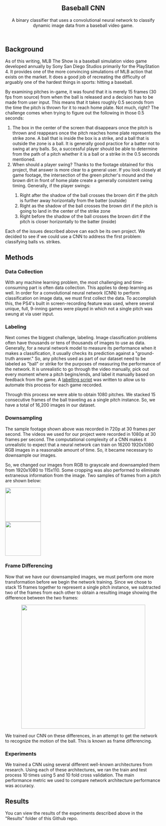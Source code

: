 
<section class="post">
								<header class="major">									
									<h1>Baseball CNN</h1>
									<p>A binary classifier that uses a convolutional neural network to classify dynamic image data from a baseball video game.</p>
								</header>								
								<h2>Background</h2>
								<p>As of this writing, MLB The Show is a baseball simulation video game developed annually by Sony San Diego Studios primarily for 
								the PlayStation 4. It provides one
								of the more convincing simulations of MLB action that exists on the market. It does a good job of recreating the difficulty of
								arguably one of the hardest things in sports: hitting a baseball.</p>
 By examining pitches in-game, it was found that it is merely 15 frames (30 fps from source) from when the ball is released and a decision has to be made from user input. This means that it takes roughly 0.5 seconds from the time the pitch is thrown for it to reach 
								home plate. Not much, right? The challenge comes when trying to figure out the following in those 0.5 seconds:
								</p><ol>
									<li>The box in the center of the screen that disappears once the pitch is thrown and reappears once the pitch reaches home plate
									represents the strike zone. A ball that is inside the box is a strike, and a ball that is outside the zone is a ball. It is 
									generally good practice for a batter not to swing at any balls. So, a successful player should be able to determine from the path
									of a pitch whether it is a ball or a strike in the 0.5 seconds mentioned.</li> 
									<li>When should a player swing? Thanks to the footage obtained for this project, that answer is more clear to a general user. If you look closely at game footage, the intersection of the green pitcher's mound and the brown dirt in front of home plate create a generally consistent swing timing. Generally, if the player swings:</li>
									<ol>
										<li>Right after the shadow of the ball crosses the brown dirt if the pitch is further away horizontally from the batter
										(outside)</li>
										<li>Right as the shadow of the ball crosses the brown dirt if the pitch is going to land in the center of the strike zone</li>
										<li>Right before the shadow of the ball crosses the brown dirt if the pitch is closer horizontally to the batter (inside)</li>
									</ol>
								</ol>
								<p></p>
								<p>Each of the issues described above can each be its own project. We decided to see if we could use a CNN to address the first 
								problem: classifying balls vs. strikes. </p>
								<h2>Methods</h2>
								<h3>Data Collection</h3>
								<p>With any machine learning problem, the most challenging and time-consuming part is often data collection. This applies to deep 
								learning as well. In order for a convolutional neural network (CNN) to perform classification on image data, we must first collect
								the data. To accomplish this, the PS4's built in screen-recording feature was used, where several unique, full, 9-inning
								games were played in which not a single pitch was swung at via user input.</p>
								<h3>Labeling</h3>
								<p>Next comes the biggest challenge, labeling. Image classification problems often have thousands or tens of thousands of images to use 
								as data. Generally, for a neural network model to measure its performance when it makes a classification, it usually checks its 
								prediction against a "ground-truth answer." So, any pitches used as part of our dataset need to be labeled as "ball" or strike 
								for the purposes of measuring the performance of the network. It is unrealistic to go through the video manually, pick out every
								moment where a pitch begins/ends, and label it manually based on feedback from the game. A  <a href="https://github.com/henryherzfeld/template_matching_labeler"> labelling script</a> was written to allow
								us to automate this process for each game recorded.</p>
								<p>Through this process we were able to obtain 1080 pitches. We stacked 15 consecutive frames of the ball traveling as a single pitch instance. 
								So, we have a total of 16,200 images in our dataset. </p>
								<h3>Downsampling</h3>
								<p>The sample footage shown above was recorded in 720p at 30 frames per second. The videos we used for our project were recorded in 1080p at
								30 frames per second. The computational complexity of a CNN makes it unrealistic to expect that a neural network can train on 16200 1920x1080 RGB
								images in a reasonable amount of time. So, it became necessary to downsample our images. </p>
								<p>So, we changed our images from RGB to grayscale and downsampled them from 1920x1080 to 115x110. Some cropping was also performed to eliminate
								extraneous information from the image. Two samples of frames from a pitch are shown below: </p>
	<div class="image"><img src="https://michaelkeller21.github.io/images/ball1_0.png" width="115" height="110" alt=""></div>
								<div class="image"><img src="https://michaelkeller21.github.io/images/ball1_14.png" width="115" height="110" alt=""></div>
								<h3>Frame Differencing</h3>
								<p>Now that we have our downsampled images, we must perform one more transformation before we begin the network training. Since we chose to stack 15 frames together
								to represent a single pitch instance, we subtracted two of the frames from each other to obtain a resulting image showing the difference between the two frames:
<p align="center"> <img width=400 src="https://hherzf.com/static/76042d35ca6f4098a457869b786590e1/8c332/baseball.png"> </p>
 We 
								trained our CNN on these differences, in an attempt to get the network to recognize the motion of the ball. This is known as frame differencing.</p>
								<h3>Experiments</h3>
								<p>We trained a CNN using several different well-known architectures from research. Using each of these architectures, we ran the train and test process 10 times
								using 5 and 10 fold cross validation. The main performance metric we used to compare network architecture performance was accuracy.</p>
								<h2>Results</h2>
								<p>You can view the results of the experiments described above in the "Results" folder of this Github repo.</p>
							</section>
